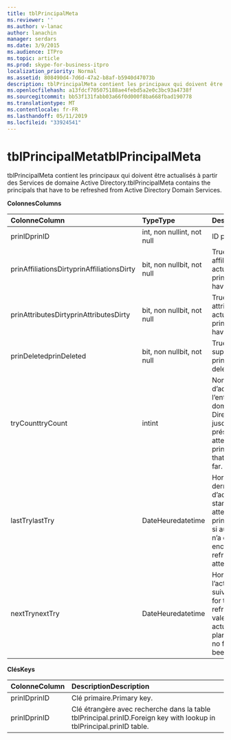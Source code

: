 ```yaml
---
title: tblPrincipalMeta
ms.reviewer: ''
ms.author: v-lanac
author: lanachin
manager: serdars
ms.date: 3/9/2015
ms.audience: ITPro
ms.topic: article
ms.prod: skype-for-business-itpro
localization_priority: Normal
ms.assetid: 808490d4-7d6d-47a2-b8af-b5940d47073b
description: tblPrincipalMeta contient les principaux qui doivent être actualisés à partir des Services de domaine Active Directory.
ms.openlocfilehash: a13fdcf705075188ae4febd5a2e0c3bc93a4738f
ms.sourcegitcommit: bb53f131fabb03a66f0d000f8ba668fbad190778
ms.translationtype: MT
ms.contentlocale: fr-FR
ms.lasthandoff: 05/11/2019
ms.locfileid: "33924541"
---
```

# <a name="tblprincipalmeta"></a><span data-ttu-id="d043e-103">tblPrincipalMeta</span><span class="sxs-lookup"><span data-stu-id="d043e-103">tblPrincipalMeta</span></span>
 
<span data-ttu-id="d043e-104">tblPrincipalMeta contient les principaux qui doivent être actualisés à partir des Services de domaine Active Directory.</span><span class="sxs-lookup"><span data-stu-id="d043e-104">tblPrincipalMeta contains the principals that have to be refreshed from Active Directory Domain Services.</span></span>
  
<span data-ttu-id="d043e-105">**Colonnes**</span><span class="sxs-lookup"><span data-stu-id="d043e-105">**Columns**</span></span>

|<span data-ttu-id="d043e-106">**Colonne**</span><span class="sxs-lookup"><span data-stu-id="d043e-106">**Column**</span></span>|<span data-ttu-id="d043e-107">**Type**</span><span class="sxs-lookup"><span data-stu-id="d043e-107">**Type**</span></span>|<span data-ttu-id="d043e-108">**Description**</span><span class="sxs-lookup"><span data-stu-id="d043e-108">**Description**</span></span>|
|:-----|:-----|:-----|
|<span data-ttu-id="d043e-109">prinID</span><span class="sxs-lookup"><span data-stu-id="d043e-109">prinID</span></span>  <br/> |<span data-ttu-id="d043e-110">int, non null</span><span class="sxs-lookup"><span data-stu-id="d043e-110">int, not null</span></span>  <br/> |<span data-ttu-id="d043e-111">ID principal.</span><span class="sxs-lookup"><span data-stu-id="d043e-111">Principal ID.</span></span>  <br/> |
|<span data-ttu-id="d043e-112">prinAffiliationsDirty</span><span class="sxs-lookup"><span data-stu-id="d043e-112">prinAffiliationsDirty</span></span>  <br/> |<span data-ttu-id="d043e-113">bit, non null</span><span class="sxs-lookup"><span data-stu-id="d043e-113">bit, not null</span></span>  <br/> |<span data-ttu-id="d043e-114">True si le principal affiliations doivent être actualisés.</span><span class="sxs-lookup"><span data-stu-id="d043e-114">True if principal affiliations have to be refreshed.</span></span>  <br/> |
|<span data-ttu-id="d043e-115">prinAttributesDirty</span><span class="sxs-lookup"><span data-stu-id="d043e-115">prinAttributesDirty</span></span>  <br/> |<span data-ttu-id="d043e-116">bit, non null</span><span class="sxs-lookup"><span data-stu-id="d043e-116">bit, not null</span></span>  <br/> |<span data-ttu-id="d043e-117">True si les principaux attributs doivent être actualisés.</span><span class="sxs-lookup"><span data-stu-id="d043e-117">True if principal attributes have to be refreshed.</span></span>  <br/> |
|<span data-ttu-id="d043e-118">prinDeleted</span><span class="sxs-lookup"><span data-stu-id="d043e-118">prinDeleted</span></span>  <br/> |<span data-ttu-id="d043e-119">bit, non null</span><span class="sxs-lookup"><span data-stu-id="d043e-119">bit, not null</span></span>  <br/> |<span data-ttu-id="d043e-120">True si le principal a été supprimé.</span><span class="sxs-lookup"><span data-stu-id="d043e-120">True if the principal has been deleted.</span></span>  <br/> |
|<span data-ttu-id="d043e-121">tryCount</span><span class="sxs-lookup"><span data-stu-id="d043e-121">tryCount</span></span>  <br/> |<span data-ttu-id="d043e-122">int</span><span class="sxs-lookup"><span data-stu-id="d043e-122">int</span></span>  <br/> |<span data-ttu-id="d043e-123">Nombre de tentatives d’actualisation de l’entité de sécurité de domaine Active Directory ayant eu lieu jusqu'à présent.</span><span class="sxs-lookup"><span data-stu-id="d043e-123">Number of attempts to refresh the principal from AD DS that have happened so far.</span></span>  <br/> |
|<span data-ttu-id="d043e-124">lastTry</span><span class="sxs-lookup"><span data-stu-id="d043e-124">lastTry</span></span>  <br/> |<span data-ttu-id="d043e-125">DateHeure</span><span class="sxs-lookup"><span data-stu-id="d043e-125">datetime</span></span>  <br/> |<span data-ttu-id="d043e-126">Horodatage de la dernière tentative d’actualisation.</span><span class="sxs-lookup"><span data-stu-id="d043e-126">Time stamp from the latest attempt to refresh the principal.</span></span> <span data-ttu-id="d043e-127">Peut être null si aucune actualisation n’a été tentée encore.</span><span class="sxs-lookup"><span data-stu-id="d043e-127">Can be null if no refresh has been attempted yet.</span></span>  <br/> |
|<span data-ttu-id="d043e-128">nextTry</span><span class="sxs-lookup"><span data-stu-id="d043e-128">nextTry</span></span>  <br/> |<span data-ttu-id="d043e-129">DateHeure</span><span class="sxs-lookup"><span data-stu-id="d043e-129">datetime</span></span>  <br/> |<span data-ttu-id="d043e-130">Horodatage de l’actualisation planifiée suivante.</span><span class="sxs-lookup"><span data-stu-id="d043e-130">Time stamp for the next scheduled refresh.</span></span> <span data-ttu-id="d043e-131">Peut être une valeur null si aucune actualisation a été planifiée.</span><span class="sxs-lookup"><span data-stu-id="d043e-131">Can be null if no further refresh has been scheduled.</span></span>  <br/> |
   
<span data-ttu-id="d043e-132">**Clés**</span><span class="sxs-lookup"><span data-stu-id="d043e-132">**Keys**</span></span>

|<span data-ttu-id="d043e-133">**Colonne**</span><span class="sxs-lookup"><span data-stu-id="d043e-133">**Column**</span></span>|<span data-ttu-id="d043e-134">**Description**</span><span class="sxs-lookup"><span data-stu-id="d043e-134">**Description**</span></span>|
|:-----|:-----|
|<span data-ttu-id="d043e-135">prinID</span><span class="sxs-lookup"><span data-stu-id="d043e-135">prinID</span></span>  <br/> |<span data-ttu-id="d043e-136">Clé primaire.</span><span class="sxs-lookup"><span data-stu-id="d043e-136">Primary key.</span></span>  <br/> |
|<span data-ttu-id="d043e-137">prinID</span><span class="sxs-lookup"><span data-stu-id="d043e-137">prinID</span></span>  <br/> |<span data-ttu-id="d043e-138">Clé étrangère avec recherche dans la table tblPrincipal.prinID.</span><span class="sxs-lookup"><span data-stu-id="d043e-138">Foreign key with lookup in tblPrincipal.prinID table.</span></span>  <br/> |
   

